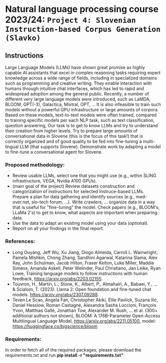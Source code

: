 # Natural language processing course 2023/24: `Project 4: Slovenian Instruction-based Corpus Generation (Slavko)`

<!--- Please, organize README and the whole structure of the repository to be self-contained and reproducible. --->

## Instructions
Large Language Models (LLMs) have shown great promise as highly capable AI assistants that excel in complex reasoning tasks requiring expert knowledge across a wide range of fields, including in specialized domains such as programming and creative writing. They enable interaction with humans through intuitive chat interfaces, which has led to rapid and widespread adoption among the general public. Recently, a number of different very large language models were introduced, such as LaMDA, BLOOM, GPT(-3), Galactica, Mixtral, OPT, ... It is also infeasible to train such models without a powerful GPU infrastructure or large amounts of corpora. Based on these models, text-to-text models were often trained, compared to training specific models per each NLP task, such as text classification, question answering, Our task is to get to know LLMs and try to understand their creation from higher levels. Try to prepare large amounts of conversational data in Slovene (this is the focus of this task!) that is correctly organized and of good quality to be fed into fine-tuning a multi-lingual LLM (that supports Slovene). Demonstrate work by adapting a model to fine-tune a conversational agent for Slovene.

### Proposed methodology:

- Review usable LLMs, select one that you might use (e.g., within SLING infrastructure, VEGA, Nvidia A100 GPUs).
- (main goal of the project) Review datasets construction and categorization of instructions for selected Instruce-based LLMs. Prepare a plan for data gathering and identify sources (e.g., med-over.net, slo-tech forum, ...). Write crawlers, ... organize data in a way that is useful for "fine-tuning" the model. Check papers (e.g., BLOOM's, LLaMa 2's) to get to know, what aspects are important when preparing data.
- Use the data to adapt an existing model using your data (optional).
- Report on all your findings in the final report.

### References:

- Long Ouyang, Jeff Wu, Xu Jiang, Diogo Almeida, Carroll L. Wainwright, Pamela Mishkin, Chong Zhang, Sandhini Agarwal, Katarina Slama, Alex Ray, John Schulman, Jacob Hilton, Fraser Kelton, Luke Miller, Maddie Simens, Amanda Askell, Peter Welinder, Paul Christiano, Jan Leike, Ryan Lowe, Training language models to follow instructions with human feedback, https://arxiv.org/abs/2203.02155.
- Touvron, H., Martin, L., Stone, K., Albert, P., Almahairi, A., Babaei, Y., ... & Scialom, T. (2023). Llama 2: Open foundation and fine-tuned chat models. https://arxiv.org/abs/2307.09288.
- Teven Le Scao, Angela Fan, Christopher Akiki, Ellie Pavlick, Suzana Ilić, Daniel Hesslow, Roman Castagné, Alexandra Sasha Luccioni, François Yvon, Matthias Gallé, Jonathan Tow, Alexander M. Rush, ...  et al. (300+ additional authors not shown), BLOOM: A 176B-Parameter Open-Access Multilingual Language Model, https://arxiv.org/abs/2211.05100, model: https://huggingface.co/bigscience/bloom 

### Requirements:
In order to fetch all of the required packages, please download the requirements.txt and run **pip install -r "requirements.txt"**
